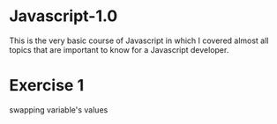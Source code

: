 # Javascript-1.0
This is the very basic course of Javascript in which I covered almost all topics that are important to know for a Javascript developer.
# Exercise 1
swapping variable's values
